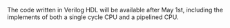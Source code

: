 The code written in Verilog HDL will be available after May 1st, including the implements of both a single cycle CPU and a pipelined CPU.